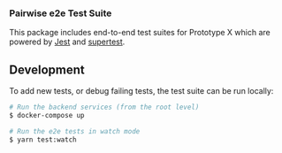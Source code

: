 ### Pairwise e2e Test Suite

This package includes end-to-end test suites for Prototype X which are powered by [Jest](https://jestjs.io/) and [supertest](https://github.com/visionmedia/supertest).

## Development

To add new tests, or debug failing tests, the test suite can be run locally:

```bash
# Run the backend services (from the root level)
$ docker-compose up

# Run the e2e tests in watch mode
$ yarn test:watch
```
